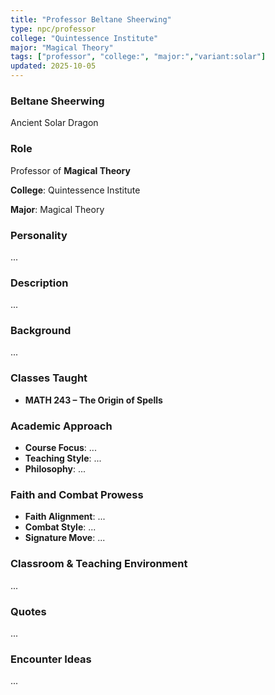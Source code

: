 ```yaml
---
title: "Professor Beltane Sheerwing"
type: npc/professor
college: "Quintessence Institute"
major: "Magical Theory"
tags: ["professor", "college:", "major:","variant:solar"]
updated: 2025-10-05
---
```

### Beltane Sheerwing

Ancient Solar Dragon

### Role

Professor of **Magical Theory**

**College**: Quintessence Institute

**Major**: Magical Theory

### Personality

...

### Description

...

### Background

...

### Classes Taught

- **MATH 243 – The Origin of Spells**

### Academic Approach

- **Course Focus**: ...
- **Teaching Style**: ...
- **Philosophy**: ...

### Faith and Combat Prowess

- **Faith Alignment**: ...
- **Combat Style**: ...
- **Signature Move**: ...

### Classroom & Teaching Environment

...

### Quotes

...

### Encounter Ideas

...

